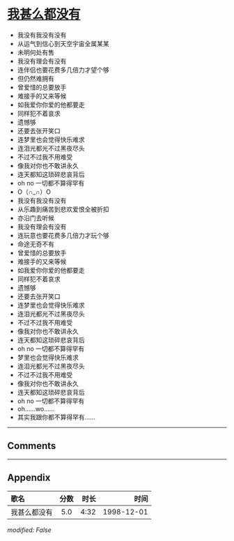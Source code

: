 # [我甚么都没有](https://music.163.com/song?id=67713)

* 我没有我没有没有
* 从运气到信心到天空宇宙全属某某
* 未明何处有售
* 我没有理会有没有
* 连伴侣也要花费多几倍力才望个够
* 但仍然难拥有
* 曾爱惜的总要放手
* 难接手的又来等候
* 如我爱你你爱的他都要走
* 同样犯不着哀求
* 遗憾够
* 还要去张开笑口
* 连梦里也会觉得快乐难求
* 连泪光都光不过黑夜尽头
* 不过不过我不用难受
* 像我对你也不敢讲永久
* 连天都知这琐碎悲哀背后
* oh  no 一切都不算得罕有
* O（∩_∩）O
* 我没有我没有没有
* 从乐趣到痛苦到悲欢爱恨全被折扣
* 亦沿门去听候
* 我没有理会有没有
* 连玩意也要花费多几倍力才玩个够
* 命途无奇不有
* 曾爱惜的总要放手
* 难接手的又来等候
* 如我爱你你爱的他都要走
* 同样犯不着哀求
* 遗憾够
* 还要去张开笑口
* 连梦里也会觉得快乐难求
* 连泪光都光不过黑夜尽头
* 不过不过我不用难受
* 像我对你也不敢讲永久
* 连天都知这琐碎悲哀背后
* oh  no 一切都不算得罕有
* 梦里也会觉得快乐难求
* 连泪光都光不过黑夜尽头
* 不过不过我不用难受
* 像我对你也不敢讲永久
* 连天都知这琐碎悲哀背后
* oh  no 一切都不算得罕有
* oh......wo......
* 其实我跟你都不算得罕有......


---

## Comments


---

## Appendix

|歌名|分数|时长|时间|
|:---|:---:|---:|---:|
|我甚么都没有|5.0|4:32|1998-12-01

*modified: False*